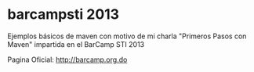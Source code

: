 barcampsti 2013
==========

Ejemplos básicos de maven con motivo de mi charla "Primeros Pasos con Maven" impartida en el BarCamp STI 2013


Pagina Oficial:
http://barcamp.org.do
